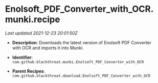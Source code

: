 # Enolsoft_PDF_Converter_with_OCR.munki.recipe

_Last updated 2021-12-23 20:01:50Z_

- **Description**: Downloads the latest version of Enolsoft PDF Converter with OCR and imports it into Munki.

- **Identifier**: `com.github.blackthroat.munki.Enolsoft_PDF_Converter_with_OCR`

- **Parent Recipes**: `com.github.blackthroat.download.Enolsoft_PDF_Converter_with_OCR`
